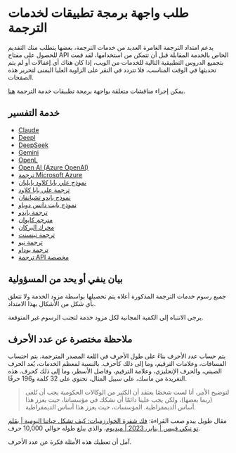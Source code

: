 # طلب واجهة برمجة تطبيقات لخدمات الترجمة

يدعم امتداد الترجمة الغامرة العديد من خدمات الترجمة، بعضها يتطلب منك التقديم للحصول على مفتاح API الخاص بالخدمة المقابلة قبل أن تتمكن من استخدامها، لقد قمت بتجميع الدروس التطبيقية التالية للخدمات من الويب، إذا كان هناك أي إغفالات أو لم يتم تحديثها في الوقت المناسب، فلا تتردد في النقر على الزاوية العليا اليمنى لتحرير هذه الصفحات.

يمكن إجراء مناقشات متعلقة بواجهة برمجة تطبيقات خدمة الترجمة [هنا](https://github.com/immersive-translate/immersive-translate/issues/137).

## خدمة التفسير

- [Claude](./services/claude.md)
- [Deepl](./services/deepL.md)
- [DeepSeek](./services/deepseek.md)
- [Gemini](./services/gemini.md)
- [OpenL](./services/openL.md)
- [Open AI (Azure OpenAI)](./services/openai.md)
- [ترجمة Microsoft Azure](./services/azure.md)
- [نموذج علي بابا كلاود بايليان](./services/aliyun-bailian.md)
- [ترجمة علي بابا كلاود](./services/aliyun.md)
- [نموذج بايدو تشيانفان](./services/baidu-qianfan.md)
- [نموذج بايت دانس دوباو](./services/doubao.md)
- [ترجمة بايدو](./services/baidu.md)
- [مترجم كايوان](./services/caiyun.md)
- [محرك البركان](./services/volcano.md)
- [ترجمة تينسنت](./services/tencent.md)
- [ترجمة نيو](./services/niu.md)
- [ترجمة يوداو](./services/youdao.md)
- [ترجمة API مخصصة](./services/custom.md)

## بيان ينفي أو يحد من المسؤولية

جميع رسوم خدمات الترجمة المذكورة أعلاه يتم تحصيلها بواسطة مزود الخدمة ولا تتعلق بأي شكل من الأشكال بهذا الامتداد.

يرجى الانتباه إلى الكمية المجانية لكل مزود خدمة لتجنب الرسوم غير المتوقعة.

## ملاحظة مختصرة عن عدد الأحرف

يتم حساب عدد الأحرف بناءً على طول الأحرف في اللغة المصدر المترجمة. يتم احتساب المسافات، وعلامات الترقيم، وما إلى ذلك كأحرف. بالنسبة لمعظم الخدمات، يُعد الحرف الصيني، والحرف الإنجليزي، وعلامة الترقيم، وفاصل الأسطر، وما إلى ذلك كحرف. هذه التغريدة من ماسك، على سبيل المثال، تحتوي على 32 كلمة و196 حرفًا.

> لتوضيح الأمر، أنا لست شخصًا يعتقد أن الكثير من الوكالات الحكومية يجب أن تُلغى (ربما بعضها)، ولكن يجب علينا دائمًا أن نشكك في مؤسساتنا، حيث يعزز هذا أساس الديمقراطية. المؤسسات، حيث يعزز هذا أساس الديمقراطية.

مقال طويل يبدو صعب القراءة: [فك شفرة الخوارزميات: كيف تشكل حياتنا اليومية | بقلم تو تيكي فيبس | يناير، 2023 | ميديوم](https://twotechievibes.medium.com/algorithms-unlocked-how-they're-shaping-our-everyday-lives-6261fa1dbad)، والذي يبلغ طوله حوالي 10,000 حرف.

آمل أن تعطيك هذه الأمثلة فكرة عن عدد الأحرف.
